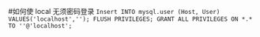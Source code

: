 #如何使 local 无须密码登录
`
Insert INTO mysql.user (Host, User) VALUES('localhost','');
FLUSH PRIVILEGES;
GRANT ALL PRIVILEGES ON *.* TO ''@'localhost';
`